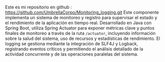 Este es mi repositorio en github : https://github.com/UmbrellaCorpo/Monitoring_logging.git
Este componente implementa un sistema de monitoreo y registro para supervisar el estado y el rendimiento de la aplicación en tiempo real. Desarrollado en Java con Spring Boot, utiliza Spring Actuator para exponer métricas clave y puntos finales de monitoreo a través de la ruta `/actuator`, incluyendo información sobre la salud del sistema, uso de recursos y estadísticas de rendimiento. El logging se gestiona mediante la integración de SLF4J y Logback, registrando eventos críticos y permitiendo el análisis detallado de la actividad concurrente y de las operaciones paralelas del sistema.
